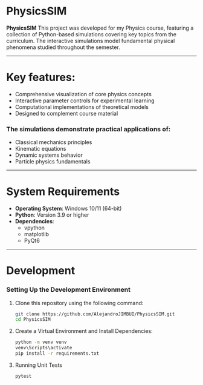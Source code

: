 # PhysicsSIM

**PhysicsSIM** This project was developed for my Physics course, featuring a collection of Python-based simulations covering key topics from the curriculum. The interactive simulations model fundamental physical phenomena studied throughout the semester.

---

# Key features:

- Comprehensive visualization of core physics concepts
- Interactive parameter controls for experimental learning
- Computational implementations of theoretical models
- Designed to complement course material

### The simulations demonstrate practical applications of:

- Classical mechanics principles
- Kinematic equations
- Dynamic systems behavior
- Particle physics fundamentals

---

# System Requirements

- **Operating System**: Windows 10/11 (64-bit)
- **Python**: Version 3.9 or higher
- **Dependencies**:
  - vpython
  - matplotlib
  - PyQt6

---

# Development

### Setting Up the Development Environment
1. Clone this repository using the following command:
   ```bash
   git clone https://github.com/AlejandroJIMBUI/PhysicsSIM.git
   cd PhysicsSIM
   ```
2. Create a Virtual Environment and Install Dependencies:
   ```bash
   python -m venv venv
   venv\Scripts\activate
   pip install -r requirements.txt
3. Running Unit Tests
   ```bash
   pytest
   ```
